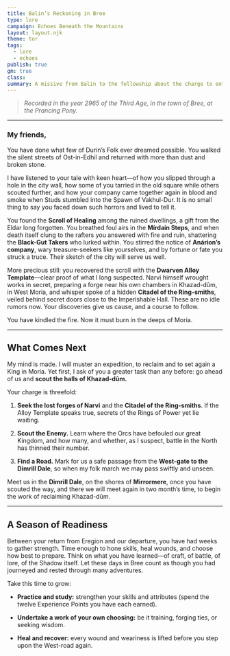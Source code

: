 ```yaml
---
title: Balin’s Reckoning in Bree
type: lore
campaign: Echoes Beneath the Mountains
layout: layout.njk
theme: tor
tags:
  - lore
  - echoes
publish: true
gm: true
class: 
summary: A missive from Balin to the fellowship about the charge to enter Moria
---
```


> *Recorded in the year 2965 of the Third Age, in the town of Bree, at the Prancing Pony.*

---

### My friends,

You have done what few of Durin’s Folk ever dreamed possible. You walked the silent streets of Ost-in-Edhil and returned with more than dust and broken stone. 

I have listened to your tale with keen heart—of how you slipped through a hole in the city wall, how some of you tarried in the old square while others scouted further, and how your company came together again in blood and smoke when Studs stumbled into the Spawn of Vakhul-Dur. It is no small thing to say you faced down such horrors and lived to tell it. 

You found the **Scroll of Healing** among the ruined dwellings, a gift from the Eldar long forgotten. You breathed foul airs in the **Mírdain Steps**, and when death itself clung to the rafters you answered with fire and ruin, shattering the **Black-Gut Takers** who lurked within. You stirred the notice of **Anárion’s company**, wary treasure-seekers like yourselves, and by fortune or fate you struck a truce. Their sketch of the city will serve us well. 

More precious still: you recovered the scroll with the **Dwarven Alloy Template**—clear proof of what I long suspected. Narvi himself wrought works in secret, preparing a forge near his own chambers in Khazad-dûm, in West Moria, and whisper spoke of a hidden **Citadel of the Ring-smiths**, veiled behind secret doors close to the Imperishable Hall. These are no idle rumors now. Your discoveries give us cause, and a course to follow. 

You have kindled the fire. Now it must burn in the deeps of Moria. 

---

## What Comes Next

My mind is made. I will muster an expedition, to reclaim and to set again a King in Moria. Yet first, I ask of you a greater task than any before: go ahead of us and **scout the halls of Khazad-dûm.** 

Your charge is threefold: 

1. **Seek the lost forges of Narvi** and the **Citadel of the Ring-smiths**. If the Alloy Template speaks true, secrets of the Rings of Power yet lie waiting. 

2. **Scout the Enemy.** Learn where the Orcs have befouled our great Kingdom, and how many, and whether, as I suspect, battle in the North has thinned their number. 

3. **Find a Road.** Mark for us a safe passage from the **West-gate to the Dimrill Dale**, so when my folk march we may pass swiftly and unseen. 

Meet us in the **Dimrill Dale**, on the shores of **Mirrormere**, once you have scouted the way, and there we will meet again in two month’s time, to begin the work of reclaiming Khazad-dûm. 

---

## A Season of Readiness

Between your return from Eregion and our departure, you have had weeks to gather strength. Time enough to hone skills, heal wounds, and choose how best to prepare. Think on what you have learned—of craft, of battle, of lore, of the Shadow itself. Let these days in Bree count as though you had journeyed and rested through many adventures. 

Take this time to grow: 

- **Practice and study:** strengthen your skills and attributes (spend the twelve Experience Points you have each earned). 

- **Undertake a work of your own choosing:** be it training, forging ties, or seeking wisdom. 

- **Heal and recover:** every wound and weariness is lifted before you step upon the West-road again.